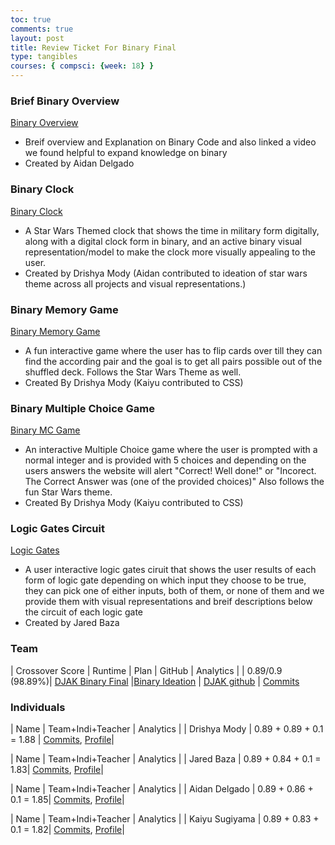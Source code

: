 ```yaml
---
toc: true
comments: true
layout: post
title: Review Ticket For Binary Final
type: tangibles
courses: { compsci: {week: 18} }
---
```

### Brief Binary Overview
[Binary Overview](https://drishyamody.github.io/DJAKTri2/Binary)
- Breif overview and Explanation on Binary Code and also linked a video we found helpful to expand knowledge on binary 
- Created by Aidan Delgado
### Binary Clock 
[Binary Clock](https://drishyamody.github.io/DJAKTri2/Binaryclock)
- A Star Wars Themed clock that shows the time in military form digitally, along with a digital clock form in binary, and an active binary visual representation/model to make the clock more visually appealing to the user. 
- Created by Drishya Mody (Aidan contributed to ideation of star wars theme across all projects and visual representations.)
### Binary Memory Game
[Binary Memory Game](https://drishyamody.github.io/DJAKTri2/memory)
- A fun interactive game where the user has to flip cards over till they can find the according pair and the goal is to get all pairs possible out of the shuffled deck. Follows the Star Wars Theme as well. 
- Created By Drishya Mody (Kaiyu contributed to CSS)
### Binary Multiple Choice Game 
[Binary MC Game](https://drishyamody.github.io/DJAKTri2/game)
- An interactive Multiple Choice game where the user is prompted with a normal integer and is provided with 5 choices and depending on the users answers the website will alert "Correct! Well done!" or "Incorect. The Correct Answer was (one of the provided choices)" Also follows the fun Star Wars theme. 
- Created By Drishya Mody (Kaiyu contributed to CSS)

### Logic Gates Circuit
[Logic Gates](https://drishyamody.github.io/DJAKTri2/LogicGates)

- A user interactive logic gates ciruit that shows the user results of each form of logic gate depending on which input they choose to be true, they can pick one of either inputs, both of them, or none of them and we provide them with visual representations and breif descriptions below the circuit of each logic gate
- Created by Jared Baza



### Team

| Crossover Score | Runtime | Plan | GitHub | Analytics |
| 0.89/0.9 (98.89%)| [DJAK Binary Final](https://drishyamody.github.io/DJAKTri2) |[Binary Ideation](https://drishyamody.github.io/DJAKTri2//2023/11/27/Binary_Ideation.html) | [DJAK github](https://github.com/DrishyaMody/DJAKTri2) | [Commits](https://github.com/DrishyaMody/DJAKTri2/commits/main)

### Individuals 

| Name | Team+Indi+Teacher | Analytics |
| Drishya Mody | 0.89 + 0.89 + 0.1 = 1.88 | [Commits](https://github.com/DrishyaMody/DJAKTri2/commits/main/), [Profile](https://github.com/DrishyaMody)|

| Name | Team+Indi+Teacher | Analytics |
| Jared Baza | 0.89 + 0.84 + 0.1 = 1.83| [Commits](https://github.com/DrishyaMody/DJAKTri2/commits/main/), [Profile](https://github.com/JBaza12)|

| Name | Team+Indi+Teacher | Analytics |
| Aidan Delgado | 0.89 + 0.86 + 0.1 = 1.85| [Commits](https://github.com/DrishyaMody/DJAKTri2/commits/main/), [Profile](https://github.com/AidanDelgado2)|

| Name | Team+Indi+Teacher | Analytics |
| Kaiyu Sugiyama | 0.89 + 0.83 + 0.1 = 1.82| [Commits](https://github.com/DrishyaMody/DJAKTri2/commits/main/), [Profile](https://github.com/KaiyuSugiyama)|
